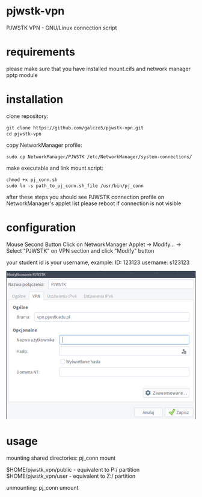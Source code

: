 # pjwstk-vpn
PJWSTK VPN - GNU/Linux connection script

# requirements
please make sure that you have installed mount.cifs and network manager pptp module

# installation
clone repository:
```
git clone https://github.com/galczo5/pjwstk-vpn.git
cd pjwstk-vpn

```

copy NetworkManager profile:
```
sudo cp NetworkManager/PJWSTK /etc/NetworkManager/system-connections/

```

make executable and link mount script:
```
chmod +x pj_conn.sh
sudo ln -s path_to_pj_conn.sh_file /usr/bin/pj_conn

```

after these steps you should see PJWSTK connection profile on NetworkManager's applet list
please reboot if connection is not visible

# configuration
Mouse Second Button Click on NetworkManager Applet -> Modify... -> Select "PJWSTK" on VPN section and click "Modify" button

your student id is your username, example:
ID: 123123
username: s123123

![Config](/doc/nm-applet.png)

# usage
mounting shared directories:
pj_conn mount <username> <password>

$HOME/pjwstk_vpn/public - equivalent to P:/ partition
$HOME/pjwstk_vpn/user - equivalent to Z:/ partition

unmounting:
pj_conn umount

